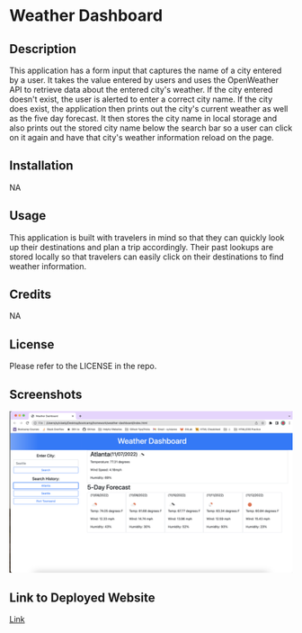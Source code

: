 # Weather Dashboard

## Description
This application has a form input that captures the name of a city entered by a user.  It takes the value entered by users and uses the OpenWeather API to retrieve data about the entered city's weather.  If the city entered doesn't exist, the user is alerted to enter a correct city name.  If the city does exist, the application then prints out the city's current weather as well as the five day forecast.  It then stores the city name in local storage and also prints out the stored city name below the search bar so a user can click on it again and have that city's weather information reload on the page.  

## Installation
NA

## Usage
This application is built with travelers in mind so that they can quickly look up their destinations and plan a trip accordingly.  Their past lookups are stored locally so that travelers can easily click on their destinations to find weather information.

## Credits
NA

## License

Please refer to the LICENSE in the repo.

## Screenshots
<img src= "./assets/weather-dashboard.png"/>

## Link to Deployed Website
[Link](https://sely1724.github.io/weather-dashboard/)